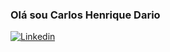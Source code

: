 ### Olá sou Carlos Henrique Dario
[![Linkedin](https://img.shields.io/badge/LinkedIn-0077B5?style=for-the-badge&logo=linkedin&logoColor=white
)](https://www.linkedin.com/in/carlos-henrique-batista-dario-9883671aa/)
